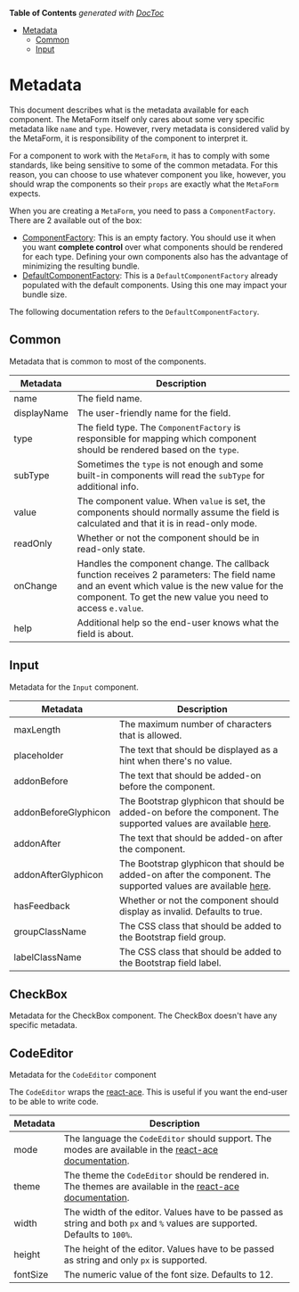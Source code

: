 <!-- START doctoc generated TOC please keep comment here to allow auto update -->
<!-- DON'T EDIT THIS SECTION, INSTEAD RE-RUN doctoc TO UPDATE -->
**Table of Contents**  *generated with [DocToc](https://github.com/thlorenz/doctoc)*

- [Metadata
](#metadata)
  - [Common
](#common)
  - [Input
](#input)

<!-- END doctoc generated TOC please keep comment here to allow auto update -->

Metadata
===

This document describes what is the metadata available for each component. The MetaForm itself only cares about some
very specific metadata like `name` and `type`. However, rvery metadata is considered valid by the MetaForm, it is responsibility
 of the component to interpret it.
 
For a component to work with the `MetaForm`, it has to comply with some standards, like being sensitive to some of the common
metadata. For this reason, you can choose to use whatever component you like, however, you should wrap the components
so their `props` are exactly what the `MetaForm` expects.
 
When you are creating a `MetaForm`, you need to pass a `ComponentFactory`. There are 2 available out of the box:

 - [ComponentFactory](https://github.com/gearz-lab/react-metaform/blob/master/src/lib/ComponentFactory.js): This is an
 empty factory. You should use it when you want **complete control** over what components should be rendered for each type.
 Defining your own components also has the advantage of minimizing the resulting bundle.
 - [DefaultComponentFactory](https://github.com/gearz-lab/react-metaform/blob/master/src/lib/DefaultComponentFactory.js):
 This is a `DefaultComponentFactory` already populated with the default components. Using this one may impact your bundle
 size.
 
The following documentation refers to the `DefaultComponentFactory`.
 
Common
---

Metadata that is common to most of the components.

Metadata | Description
--- | ---
name | The field name.
displayName | The user-friendly name for the field.
type | The field type. The `ComponentFactory` is responsible for mapping which component should be rendered based on the `type`.
subType | Sometimes the `type` is not enough and some built-in components will read the `subType` for additional info.
value | The component value. When `value` is set, the components should normally assume the field is calculated and that it is in read-only mode.
readOnly | Whether or not the component should be in read-only state.
onChange | Handles the component change. The callback function receives 2 parameters: The field name and an event which value is the new value for the component. To get the new value you need to access `e.value`.
help | Additional help so the end-user knows what the field is about.

Input
---

Metadata for the `Input` component.

Metadata | Description
--- | ---
maxLength | The maximum number of characters that is allowed.
placeholder | The text that should be displayed as a hint when there's no value.
addonBefore | The text that should be added-on before the component.
addonBeforeGlyphicon | The Bootstrap glyphicon that should be added-on before the component. The supported values are available [here](http://getbootstrap.com/components/#glyphicons).
addonAfter | The text that should be added-on after the component.
addonAfterGlyphicon | The  Bootstrap glyphicon that should be added-on after the component. The supported values are available [here](http://getbootstrap.com/components/#glyphicons).
hasFeedback | Whether or not the component should display as invalid. Defaults to true.
groupClassName | The CSS class that should be added to the Bootstrap field group.
labelClassName | The CSS class that should be added to the Bootstrap field label.

CheckBox
---

Metadata for the CheckBox component. The CheckBox doesn't have any specific metadata.

CodeEditor
---

Metadata for the `CodeEditor` component

The `CodeEditor` wraps the [react-ace](https://github.com/securingsincity/react-ace). This is useful if you want the end-user
 to be able to write code.
 
Metadata | Description
--- | ---
mode | The language the `CodeEditor` should support. The modes are available in the [react-ace documentation](https://github.com/securingsincity/react-ace).
theme | The theme the `CodeEditor` should be rendered in. The themes are available in the [react-ace documentation](https://github.com/securingsincity/react-ace).
width | The width of the editor. Values have to be passed as string and both `px` and `%` values are supported. Defaults to `100%`.
height | The height of the editor. Values have to be passed as string and only `px` is supported.
fontSize | The numeric value of the font size. Defaults to 12.



 
 